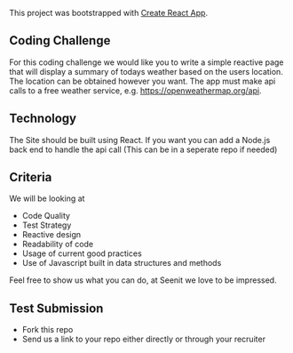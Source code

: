 This project was bootstrapped with [Create React App](https://github.com/facebook/create-react-app).

## Coding Challenge

For this coding challenge we would like you to write a simple reactive page that will display a summary of todays weather based on the users location. The location can be obtained however you want. The app must make api calls to a free weather service, e.g. https://openweathermap.org/api.

## Technology

The Site should be built using React. If you want you can add a Node.js back end to handle the api call (This can be in a seperate repo if needed)

## Criteria

We will be looking at
* Code Quality
* Test Strategy
* Reactive design
* Readability of code
* Usage of current good practices
* Use of Javascript built in data structures and methods

Feel free to show us what you can do, at Seenit we love to be impressed.

## Test Submission

* Fork this repo
* Send us a link to your repo either directly or through your recruiter




